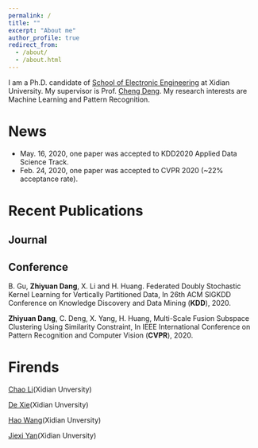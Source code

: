 ```yaml
---
permalink: /
title: ""
excerpt: "About me"
author_profile: true
redirect_from: 
  - /about/
  - /about.html
---
```


I am a Ph.D. candidate of [School of Electronic Engineering](http://see.xidian.edu.cn/) at Xidian University. My supervisor is Prof. [Cheng Deng](http://see.xidian.edu.cn/faculty/chdeng/). My research interests are Machine Learning and Pattern Recognition. 


# News
* May. 16, 2020, one paper was accepted to KDD2020 Applied Data Science Track.
* Feb. 24, 2020, one paper was accepted to CVPR 2020 (~22% acceptance rate).

# Recent Publications
## Journal

## Conference
B. Gu, **Zhiyuan Dang**, X. Li and H. Huang. Federated Doubly Stochastic Kernel Learning for Vertically Partitioned Data, In 26th ACM SIGKDD Conference on Knowledge Discovery and Data Mining (**KDD**), 2020.

**Zhiyuan Dang**, C. Deng, X. Yang, H. Huang, Multi-Scale Fusion Subspace Clustering Using Similarity Constraint, In IEEE International Conference on Pattern Recognition and Computer Vision (**CVPR**), 2020.


# Firends
[Chao Li](https://chaoli1991.github.io/)(Xidian Unversity)

[De Xie](https://shadowxiede.github.io/)(Xidian Unversity)

[Hao Wang](https://haowang1992.github.io/)(Xidian Unversity)

[Jiexi Yan](https://JiexiYan.github.io)(Xidian Unversity)

